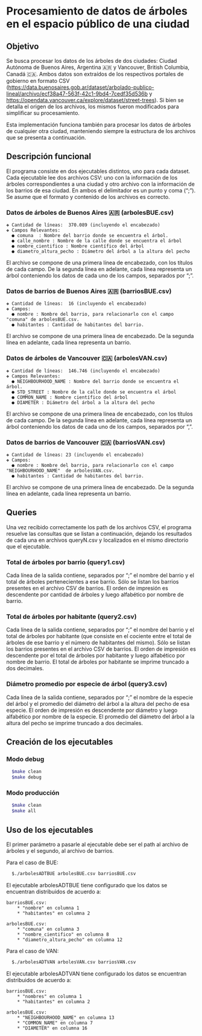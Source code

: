 # Procesamiento de datos de árboles en el espacio público de una ciudad

## Objetivo

Se busca procesar los datos de los árboles de dos ciudades: Ciudad Autónoma de Buenos Aires, Argentina :argentina: y Vancouver, British Columbia, Canadá :canada:.  Ambos datos son extraídos de los respectivos portales de gobierno en formato CSV (https://data.buenosaires.gob.ar/dataset/arbolado-publico-lineal/archivo/ecf38a47-563f-42c1-9bd4-7cedf35d536b y https://opendata.vancouver.ca/explore/dataset/street-trees). Si bien se detalla el origen de los archivos, los mismos fueron modificados para simplificar su procesamiento. 

Esta implementación funciona también para procesar los datos de árboles de cualquier otra ciudad, manteniendo siempre la estructura de los archivos que se presenta a continuación. 

## Descripción funcional

El programa consiste en dos ejecutables distintos, uno para cada dataset. Cada ejecutable lee dos archivos CSV: uno con la información de los
árboles correspondientes a una ciudad y otro archivo con la información de los barrios de esa ciudad. En ambos el delimitador es un punto y coma (“;”). Se asume que el formato y contenido de los archivos es correcto.

### Datos de árboles de Buenos Aires :argentina: (arbolesBUE.csv) ​

```
❖ Cantidad de líneas: ​ 370.089 (incluyendo el encabezado)
❖ Campos Relevantes:
  ● comuna ​ : Nombre del barrio donde se encuentra el árbol.
  ● calle_nombre ​: Nombre de la calle donde se encuentra el árbol
  ● nombre_cientifico ​: Nombre científico del árbol
  ● diametro_altura_pecho ​: Diámetro del árbol a la altura del pecho
```
El archivo se compone de una primera línea de encabezado, con los títulos de cada campo.
De la segunda línea en adelante, cada línea representa un árbol conteniendo los datos de cada uno de
los campos, separados por “;”.

### Datos de barrios de Buenos Aires :argentina: (barriosBUE.csv) ​
```
❖ Cantidad de líneas: ​ 16 (incluyendo el encabezado)
❖ Campos:
  ● nombre ​:​ Nombre del barrio, para relacionarlo con el campo "comuna" de arbolesBUE.csv.
  ● habitantes ​:​ Cantidad de habitantes del barrio.
```
El archivo se compone de una primera línea de encabezado. De la segunda línea en adelante,
cada línea representa un barrio.

###  Datos de árboles de Vancouver :canada: (arbolesVAN.csv) ​

```
❖ Cantidad de líneas: ​ 146.746 (incluyendo el encabezado)
❖ Campos Relevantes:
  ● NEIGHBOURHOOD_NAME ​:​ Nombre del barrio donde se encuentra el árbol.
  ● STD_STREET ​: Nombre de la calle donde se encuentra el árbol
  ● COMMON_NAME ​: Nombre científico del árbol
  ● DIAMETER ​: Diámetro del árbol a la altura del pecho
```
El archivo se compone de una primera línea de encabezado, con los títulos de cada campo.
De la segunda línea en adelante, cada línea representa un árbol conteniendo los datos de cada uno de
los campos, separados por “,”.

### Datos de barrios de Vancouver :canada: (barriosVAN.csv) ​
```
❖ Cantidad de líneas: ​23 (incluyendo el encabezado)
❖ Campos:
  ● nombre ​:​ Nombre del barrio, para relacionarlo con el campo "NEIGHBOURHOOD_NAME" ​ de ​arbolesVAN.csv​.
  ● habitantes ​:​ Cantidad de habitantes del barrio.
```
El archivo se compone de una primera línea de encabezado. De la segunda línea en adelante,
cada línea representa un barrio.

## Queries 

Una vez recibido correctamente los path de los archivos CSV, el programa resuelve las consultas que se listan a continuación, dejando los resultados de cada
una en archivos queryN.csv y localizados en el mismo directorio que el ejecutable.

### Total de árboles por barrio (query1.csv)

Cada línea de la salida contiene, separados por “;” el nombre del barrio y el total de árboles pertenecientes a ese barrio.
Sólo se listan los barrios presentes en el archivo CSV de barrios.
El orden de impresión es descendente por cantidad de árboles y luego alfabético por nombre de barrio.

### Total de árboles por habitante (query2.csv)

Cada línea de la salida contiene, separados por “;” el nombre del barrio y el total de árboles por habitante (que consiste en el cociente entre el total de árboles de ese barrio y el número de habitantes del mismo).
Sólo se listan los barrios presentes en el archivo CSV de barrios.
El orden de impresión es descendente por el total de árboles por habitante y luego alfabético por nombre de barrio.
El total de árboles por habitante se imprime truncado a dos decimales.

### Diámetro promedio por especie de árbol (query3.csv)

Cada línea de la salida contiene, separados por “;” el nombre de la especie del árbol y el promedio del diámetro del árbol a la altura del pecho de esa especie.
El orden de impresión es descendente por diámetro y luego alfabético por nombre de la especie.
El promedio del diámetro del árbol a la altura del pecho se imprime truncado a dos decimales.

## Creación de los ejecutables

### Modo debug

```bash
  $make clean
  $make debug
```

### Modo producción

```bash
  $make clean
  $make all
```

## Uso de los ejecutables

El primer parámetro a pasarle al ejecutable debe ser el path al archivo de árboles y el segundo, al archivo de barrios.

Para el caso de BUE:
```bash
  $./arbolesADTBUE arbolesBUE.csv barriosBUE.csv
```
El ejecutable arbolesADTBUE tiene configurado que los datos se encuentran distribuidos de acuerdo a:

    barriosBUE.csv:
        * "nombre" en columna 1
        * "habitantes" en columna 2

    arbolesBUE.csv:
        * "comuna" en columna 3
        * "nombre_cientifico" en columna 8
        * "diametro_altura_pecho" en columna 12

Para el caso de VAN:
```bash
  $./arbolesADTVAN arbolesVAN.csv barriosVAN.csv
```
El ejecutable arbolesADTVAN tiene configurado los datos se encuentran distribuidos de acuerdo a:

    barriosBUE.csv:
        * "nombres" en columna 1
        * "habitantes" en columna 2

    arbolesBUE.csv:
        * "NEIGHBOURHOOD_NAME" en columna 13
        * "COMMON_NAME" en columna 7
        * "DIAMETER" en columna 16
